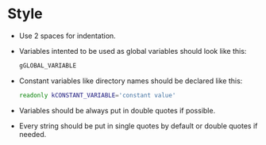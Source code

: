 # Style

- Use 2 spaces for indentation.

- Variables intented to be used as global variables should look like this:

  ```sh
  gGLOBAL_VARIABLE
  ```

- Constant variables like directory names should be declared like this:

  ```sh
  readonly kCONSTANT_VARIABLE='constant value'
  ```

- Variables should be always put in double quotes if possible.

- Every string should be put in single quotes by default or double quotes if
  needed.
